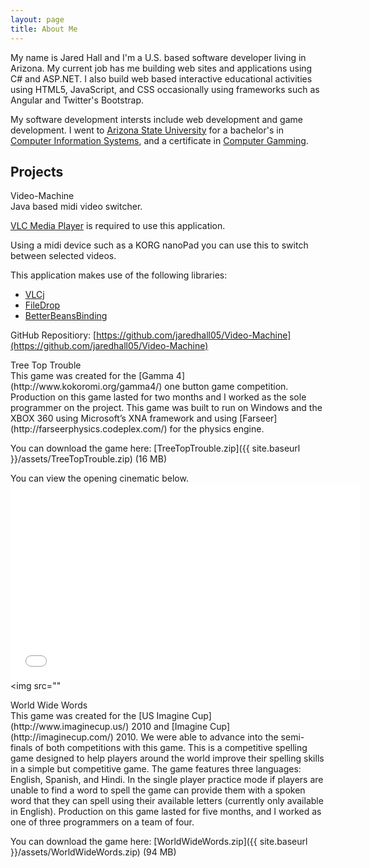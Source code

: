 ```yaml
---
layout: page
title: About Me
---
```


My name is Jared Hall and I'm a U.S. based software developer living in Arizona.
My current job has me building web sites and applications using C# and ASP.NET.
I also build web based interactive educational activities using HTML5, JavaScript,
and CSS occasionally using frameworks such as Angular and Twitter's Bootstrap.

My software development intersts include web development and game development.
I went to [Arizona State University](http://www.asu.edu) for a bachelor's in
[Computer Information Systems](http://wpcarey.asu.edu/undergraduate-degrees/computer-information-systems),
and a certificate in [Computer Gamming](http://gaming.asu.edu/).

## Projects

<div class="panel panel-default" markdown="1">
    <div class="panel-heading" markdown="1">Video-Machine</div>
    <div class="panel-body" markdown="1">
Java based midi video switcher.

[VLC Media Player](http://www.videolan.org/ "VLC Media Player") is required to use this application.

Using a midi device such as a KORG nanoPad you can use this to switch between selected videos.

This application makes use of the following libraries:

* [VLCj](https://github.com/caprica/vlcj "VLCj")
* [FileDrop](http://iharder.sourceforge.net/current/java/filedrop/ "FileDrop")
* [BetterBeansBinding](http://kenai.com/projects/betterbeansbinding/pages/Home "BetterBeansBinding")

GitHub Repositiory: [https://github.com/jaredhall05/Video-Machine](https://github.com/jaredhall05/Video-Machine)
    </div>
</div>

<div class="panel panel-default" markdown="1">
    <div class="panel-heading" markdown="1">Tree Top Trouble</div>
    <div class="panel-body" markdown="1">
This game was created for the [Gamma 4](http://www.kokoromi.org/gamma4/) one button game competition.
Production on this game lasted for two months and I worked as the sole programmer on the project.
This game was built to run on Windows and the XBOX 360 using Microsoft’s XNA framework and using [Farseer](http://farseerphysics.codeplex.com/) for the physics engine.

You can download the game here: [TreeTopTrouble.zip]({{ site.baseurl }}/assets/TreeTopTrouble.zip) (16 MB)

You can view the opening cinematic below.
        <iframe width="560" height="315" src="//www.youtube.com/embed/wiI6wud_C_4" frameborder="0" allowfullscreen></iframe>
        <img src=""
    </div>
</div>

<div class="panel panel-default" markdown="1">
    <div class="panel-heading" markdown="1">World Wide Words</div>
    <div class="panel-body" markdown="1">
This game was created for the [US Imagine Cup](http://www.imaginecup.us/) 2010 and [Imagine Cup](http://imaginecup.com/) 2010.
We were able to advance into the semi-finals of both competitions with this game.
This is a competitive spelling game designed to help players around the world improve their spelling skills in a simple but competitive game.
The game features three languages: English, Spanish, and Hindi.
In the single player practice mode if players are unable to find a word to spell the game can provide them with a spoken word that they can spell using their available letters (currently only available in English).
Production on this game lasted for five months, and I worked as one of three programmers on a team of four.

You can download the game here: [WorldWideWords.zip]({{ site.baseurl }}/assets/WorldWideWords.zip) (94 MB)
    </div>
</div>